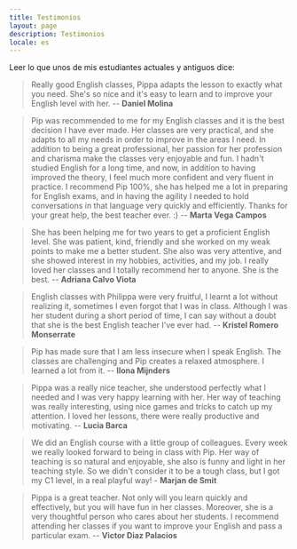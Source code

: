 ```yaml
---
title: Testimonios
layout: page
description: Testimonios
locale: es
---
```


Leer lo que unos de mis estudiantes actuales y antiguos dice:


> Really good English classes, Pippa adapts the lesson to exactly what you
need. She's so nice and it's easy to learn and to improve your English
level with her. -- **Daniel Molina**

> Pip was recommended to me for my English classes and it is the best
decision I have ever made. Her classes are very practical, and she adapts
to all my needs in order to improve in the areas I need. In addition to
being a great professional, her passion for her profession and charisma
make the classes very enjoyable and fun.
I hadn't studied English for a long time, and now, in addition to having
improved the theory, I feel much more confident and very fluent in
practice. I recommend Pip 100%, she has helped me a lot in preparing for
English exams, and in having the agility I needed to hold conversations in
that language very quickly and efficiently. Thanks for your great help, the
best teacher ever. :) -- **Marta Vega Campos**

> She has been helping me for two years to get a proficient English level.
She was patient, kind, friendly and she worked on my weak points to make me
a better student.  She also was very attentive, and she showed interest in
my hobbies, activities, and my job.  I really loved her classes and I
totally recommend her to anyone. She is the best. -- **Adriana Calvo Viota**

> English classes with Philippa were very fruitful, I learnt a lot without
realizing it, sometimes I even forgot that I was in class. Although I was
her student during a short period of time, I can say without a doubt that
she is the best English teacher I've ever had. -- **Kristel Romero Monserrate**

> Pip has made sure that I am less insecure when I speak English. The classes
are challenging and Pip creates a relaxed atmosphere. I learned a lot from
it. -- **Ilona Mijnders**

> Pippa was a really nice teacher, she understood perfectly what I needed and
I was very happy learning with her. Her way of teaching was really
interesting, using nice games and tricks to catch up my attention. I loved
her lessons, there were really productive and motivating. -- **Lucia Barca**

> We did an English course with a little group of colleagues. Every week we
really looked forward to being in class with Pip.
Her way of teaching is so natural and enjoyable, she also is funny and
light in her teaching style.
So we didn't consider it to be a tough class, but I got my C1 level, in a
real playful way! - **Marjan de Smit**

> Pippa is a great teacher. Not only will you learn quickly and
effectively, but you will have fun in her classes. Moreover, she is a very
thoughtful person who cares about her students. I recommend attending her
classes if you want to improve your English and pass a particular exam. -- **Victor Diaz Palacios**